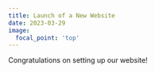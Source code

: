 ```yaml
---
title: Launch of a New Website
date: 2023-03-29
image:
  focal_point: 'top'
---
```


Congratulations on setting up our website!
